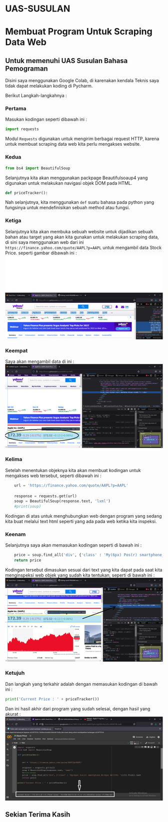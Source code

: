 # UAS-SUSULAN
# Membuat Program Untuk Scraping Data Web
## Untuk memenuhi UAS Susulan Bahasa Pemograman

Disini saya menggunakan Google Colab, di karenakan kendala Teknis
saya tidak dapat melakukan koding di Pycharm.

Berikut Langkah-langkahnya :
### Pertama 
Masukan kodingan seperti dibawah ini :
```python 
import requests
```
Modul ``Requests`` digunakan untuk mengirim berbagai request HTTP, karena untuk membuat scraping data web kita perlu mengakses website.

### Kedua 
```python
from bs4 import BeautifulSoup
```
Selanjutnya kita akan menggunakan packpage Beautifulsoaup4 yang digunakan untuk melakukan navigasi objek DOM pada HTML.

```python
def priceTracker():
```
Nah selanjutnya, kita menggunakan ``def`` suatu bahasa pada python yang fungsinya untuk mendefinisikan sebuah method atau fungsi.

### Ketiga

Selanjutnya kita akan membuka sebuah website untuk dijadikan sebuah bahan atau target yang akan kita gunakan untuk melakukan scraping data, di sini saya menggunakan web dari ini`` https://finance.yahoo.com/quote/AAPL?p=AAPL`` untuk mengambil data Stock Price.
seperti gambar dibawah ini :
![gambar1](ssan/poto1.png)
    
### Keempat
Saya akan mengambil data di ini :
![gambar2](ssan/ss1.png)

### Kelima
Setelah menentukan objeknya kita akan membuat kodingan untuk mengakses web tersebut, seperti dibawah ini :

```python
    url = 'https://finance.yahoo.com/quote/AAPL?p=AAPL'

    response = requests.get(url)
    soup = BeautifulSoup(response.text, 'lxml')
    #print(soup)
```
Kodingan di atas untuk menghubungkan web dengan program yang sedang kita buat melalui text html seperti yang ada pada web ketika kita inspeksi.

### Keenam
Selanjutnya saya akan memasukan kodingan seperti di bawah ini :
```python    
    price = soup.find_all('div', {'class' : 'My(6px) Pos(r) smartphone_Mt(6px) W(100%) '})[0].find().text
    return price
```
Kodingan tersebut dimasukan sesuai dari text yang kita dapat pada saat kita menginspeksi web objek yang sudah kita tentukan, seperti di bawah ini :
![gambar3](ssan/poto2.png)

### Ketujuh
Dan langkah yang terkahir adalah dengan memasukan kodingan di bawah ini :
```python
print('Current Price : ' + priceTracker())
```
Dan ini hasil akhir dari program yang sudah selesai, dengan hasil yang akurat :
![gambar4](ssan/poto3.png)

## Sekian Terima Kasih

